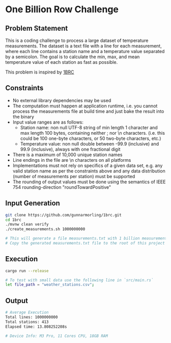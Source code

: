 # One Billion Row Challenge

## Problem Statement

This is a coding challenge to process a large dataset of temperature measurements. The dataset is a text file with a line for each measurement, where each line contains a station name and a temperature value separated by a semicolon. The goal is to calculate the min, max, and mean temperature value of each station as fast as possible.

This problem is inspired by [1BRC](https://github.com/gunnarmorling/1brc)

## Constraints

- No external library dependencies may be used
- The computation must happen at application runtime, i.e. you cannot process the measurements file at build time and just bake the result into the binary
- Input value ranges are as follows:
  - Station name: non null UTF-8 string of min length 1 character and max length 100 bytes, containing neither ; nor \n characters. (i.e. this could be 100 one-byte characters, or 50 two-byte characters, etc.)
  - Temperature value: non null double between -99.9 (inclusive) and 99.9 (inclusive), always with one fractional digit
- There is a maximum of 10,000 unique station names
- Line endings in the file are \n characters on all platforms
- Implementations must not rely on specifics of a given data set, e.g. any valid station name as per the constraints above and any data distribution (number of measurements per station) must be supported
- The rounding of output values must be done using the semantics of IEEE 754 rounding-direction "roundTowardPositive"

## Input Generation
```bash
git clone https://github.com/gunnarmorling/1brc.git
cd 1brc
./mvnw clean verify
./create_measurements.sh 1000000000

# This will generate a file measurements.txt with 1 billion measurements
# Copy the generated measurements.txt file to the root of this project
```

## Execution

```bash
cargo run --release

# To test with small data use the following line in `src/main.rs`
let file_path = "weather_stations.csv";
```

## Output

```bash
# Average Execution
Total lines: 1000000000
Total stations: 413
Elapsed time: 13.808252208s

# Device Info: M3 Pro, 11 Cores CPU, 18GB RAM
```
